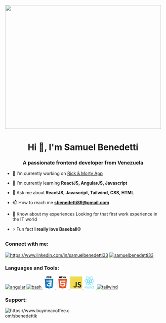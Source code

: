 <img  style="height: 400px; width:100%;" src="https://images.unsplash.com/photo-1504805572947-34fad45aed93?ixlib=rb-4.0.3&ixid=M3wxMjA3fDB8MHxzZWFyY2h8MXx8ZG8lMjBzb21ldGhpbmclMjBncmVhdHxlbnwwfHwwfHx8MA%3D%3D&w=1000&q=80"/>


<h1 align="center">Hi 👋, I'm Samuel Benedetti</h1>
<h3 align="center">A passionate frontend developer from Venezuela</h3>

- 🔭 I’m currently working on [Rick & Morty App](https://rickandmortyappsbacademlo.netlify.app/)

- 🌱 I’m currently learning **ReactJS, AngularJS, Javascript**

- 💬 Ask me about **ReactJS, Javascript, Tailwind, CSS, HTML**

- 📫 How to reach me **sbenedetti89@gmail.com**

- 📄 Know about my experiences Looking for that first work experience in the IT world

- ⚡ Fun fact **I really love Baseball⚾**

<h3 align="left">Connect with me:</h3>
<p align="left">
<a href="https://www.linkedin.com/in/samuelbenedetti33" target="blank"><img align="center" src="https://raw.githubusercontent.com/rahuldkjain/github-profile-readme-generator/master/src/images/icons/Social/linked-in-alt.svg" alt="https://www.linkedin.com/in/samuelbenedetti33" height="30" width="40" /></a>
<a href="https://instagram.com/samuelbenedetti33" target="blank"><img align="center" src="https://raw.githubusercontent.com/rahuldkjain/github-profile-readme-generator/master/src/images/icons/Social/instagram.svg" alt="samuelbenedetti33" height="30" width="40" /></a>
</p>

<h3 align="left">Languages and Tools:</h3>
<p align="left"> <a href="https://angular.io" target="_blank" rel="noreferrer"> <img src="https://angular.io/assets/images/logos/angular/angular.svg" alt="angular" width="40" height="40"/> </a> <a href="https://www.gnu.org/software/bash/" target="_blank" rel="noreferrer"> <img src="https://www.vectorlogo.zone/logos/gnu_bash/gnu_bash-icon.svg" alt="bash" width="40" height="40"/> </a> <a href="https://www.w3schools.com/css/" target="_blank" rel="noreferrer"> <img src="https://raw.githubusercontent.com/devicons/devicon/master/icons/css3/css3-original-wordmark.svg" alt="css3" width="40" height="40"/> </a> <a href="https://www.w3.org/html/" target="_blank" rel="noreferrer"> <img src="https://raw.githubusercontent.com/devicons/devicon/master/icons/html5/html5-original-wordmark.svg" alt="html5" width="40" height="40"/> </a> <a href="https://developer.mozilla.org/en-US/docs/Web/JavaScript" target="_blank" rel="noreferrer"> <img src="https://raw.githubusercontent.com/devicons/devicon/master/icons/javascript/javascript-original.svg" alt="javascript" width="40" height="40"/> </a> <a href="https://reactjs.org/" target="_blank" rel="noreferrer"> <img src="https://raw.githubusercontent.com/devicons/devicon/master/icons/react/react-original-wordmark.svg" alt="react" width="40" height="40"/> </a> <a href="https://tailwindcss.com/" target="_blank" rel="noreferrer"> <img src="https://www.vectorlogo.zone/logos/tailwindcss/tailwindcss-icon.svg" alt="tailwind" width="40" height="40"/> </a> </p>

<h3 align="left">Support:</h3>
<p><a href="https://www.buymeacoffee.com/sbenedettik"> <img align="left" src="https://cdn.buymeacoffee.com/buttons/v2/default-yellow.png" height="50" width="210" alt="https://www.buymeacoffee.com/sbenedettik" /></a></p><br><br>
